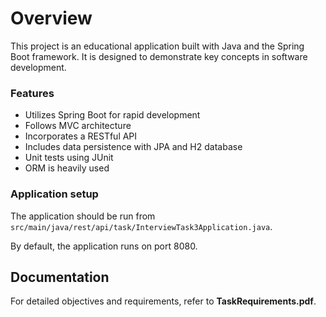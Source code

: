 # Overview

This project is an educational application built with Java and the Spring Boot framework. It is designed to demonstrate key concepts in software development.
### Features

- Utilizes Spring Boot for rapid development
- Follows MVC architecture
- Incorporates a RESTful API
- Includes data persistence with JPA and H2 database
- Unit tests using JUnit
- ORM is heavily used

### Application setup

The application should be run from `src/main/java/rest/api/task/InterviewTask3Application.java`.

By default, the application runs on port 8080.

## Documentation

For detailed objectives and requirements, refer to **TaskRequirements.pdf**.
